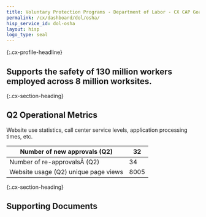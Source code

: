 ```yaml
---
title: Voluntary Protection Programs - Department of Labor - CX CAP Goal Dashboard
permalink: /cx/dashboard/dol/osha/
hisp_service_id: dol-osha
layout: hisp
logo_type: seal
---
```


{:.cx-profile-headline}
## Supports the safety of 130 million workers employed across 8 million worksites.

{:.cx-section-heading}
## Q2 Operational Metrics

Website use statistics, call center service levels, application processing times, etc.

| Number of new approvals (Q2)         | 32   |
|--------------------------------------|------|
| Number of re-approvalsÂ (Q2)         | 34   |
| Website usage (Q2) unique page views | 8005 |

{:.cx-section-heading}
## Supporting Documents
